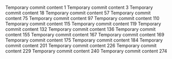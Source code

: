 Temporary commit content 1
Temporary commit content 3
Temporary commit content 18
Temporary commit content 57
Temporary commit content 75
Temporary commit content 97
Temporary commit content 110
Temporary commit content 115
Temporary commit content 119
Temporary commit content 132
Temporary commit content 136
Temporary commit content 155
Temporary commit content 167
Temporary commit content 169
Temporary commit content 175
Temporary commit content 184
Temporary commit content 201
Temporary commit content 226
Temporary commit content 229
Temporary commit content 240
Temporary commit content 274

